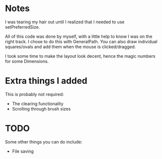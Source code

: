 # Notes
I was tearing my hair out until I realized that I needed to use setPreferredSize.

All of this code was done by myself, with a little help to know I was on the right track.
I chose to do this with GeneralPath. You can also draw individual squares/ovals and add them when the mouse is clicked/dragged.

I took some time to make the layout look decent, hence the magic numbers for some Dimensions.
# Extra things I added
This is probably not required:
- The clearing functionality
- Scrolling through brush sizes
# TODO
Some other things you can do include:
- File saving
